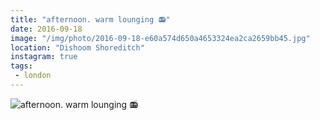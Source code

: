 ```yaml
---
title: "afternoon. warm lounging 📻"
date: 2016-09-18
image: "/img/photo/2016-09-18-e60a574d650a4653324ea2ca2659bb45.jpg"
location: "Dishoom Shoreditch"
instagram: true
tags:
 - london
---
```


![afternoon. warm lounging 📻](/img/photo/2016-09-18-e60a574d650a4653324ea2ca2659bb45.jpg)
